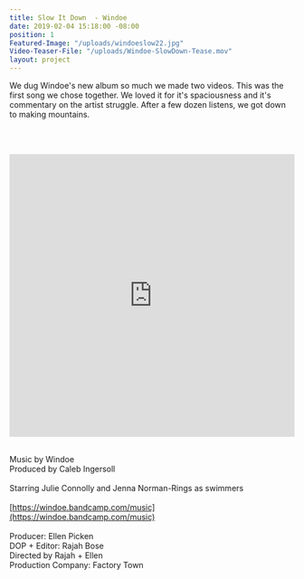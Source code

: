 ```yaml
---
title: Slow It Down  - Windoe
date: 2019-02-04 15:18:00 -08:00
position: 1
Featured-Image: "/uploads/windoeslow22.jpg"
Video-Teaser-File: "/uploads/Windoe-SlowDown-Tease.mov"
layout: project
---
```


We dug Windoe's new album so much we made two videos. This was the first song we chose together. We loved it for it's spaciousness and it's commentary on the artist struggle. After a few dozen listens, we got down to making mountains.

<BR><BR>

<iframe src="https://player.vimeo.com/video/327142954" width="100%" height="500px" frameborder="0" allow="autoplay; fullscreen" allowfullscreen></iframe>

<BR>
<BR>

Music by Windoe <BR>
Produced by Caleb Ingersoll<BR>
<BR>
Starring Julie Connolly and Jenna Norman-Rings as swimmers<BR>
<BR>
[https://windoe.bandcamp.com/music](https://windoe.bandcamp.com/music)<BR>
<BR>
Producer: Ellen Picken<BR>
DOP \+ Editor: Rajah Bose<BR>
Directed by Rajah \+ Ellen<BR>
Production Company: Factory Town<BR>